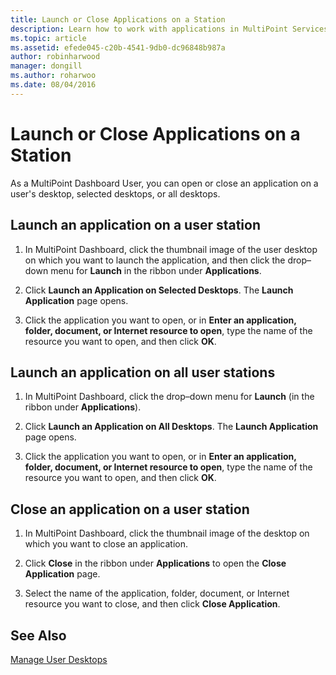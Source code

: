 ```yaml
---
title: Launch or Close Applications on a Station
description: Learn how to work with applications in MultiPoint Services
ms.topic: article
ms.assetid: efede045-c20b-4541-9db0-dc96848b987a
author: robinharwood
manager: dongill
ms.author: roharwoo
ms.date: 08/04/2016
---
```

# Launch or Close Applications on a Station
As a MultiPoint Dashboard User, you can open or close an application on a user's desktop, selected desktops, or all desktops.

## Launch an application on a user station

1.  In MultiPoint Dashboard, click the thumbnail image of the user desktop on which you want to launch the application, and then click the drop–down menu for **Launch** in the ribbon under **Applications**.

2.  Click **Launch an Application on Selected Desktops**. The **Launch Application** page opens.

3.  Click the application you want to open, or in **Enter an application, folder, document, or Internet resource to open**, type the name of the resource you want to open, and then click **OK**.

## Launch an application on all user stations

1.  In MultiPoint Dashboard, click the drop–down menu for **Launch** (in the ribbon under **Applications**).

2.  Click **Launch an Application on All Desktops**. The **Launch Application** page opens.

3.  Click the application you want to open, or in **Enter an application, folder, document, or Internet resource to open**, type the name of the resource you want to open, and then click **OK**.

## Close an application on a user station

1.  In MultiPoint Dashboard, click the thumbnail image of the desktop on which you want to close an application.

2.  Click **Close** in the ribbon under **Applications** to open the **Close Application** page.

3.  Select the name of the application, folder, document, or Internet resource you want to close, and then click **Close Application**.

## See Also
[Manage User Desktops](manage-user-desktops-using-multipoint-dashboard.md)

